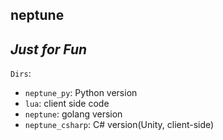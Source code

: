 ## neptune
*Just for Fun*
-------
`Dirs`:
- `neptune_py`: Python version
- `lua`: client side code
- `neptune`: golang version
- `neptune_csharp`: C# version(Unity, client-side)
